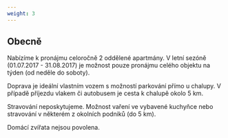 ```yaml
---
weight: 3
---
```


## Obecně

Nabízíme k pronájmu celoročně 2 oddělené apartmány. V letní sezóně (01.07.2017 - 31.08.2017) je možnost pouze pronájmu celého objektu na týden (od neděle do soboty).

Doprava je ideální vlastním vozem s možností parkování přímo u chalupy. V případě příjezdu vlakem či autobusem je cesta k chalupě okolo 5 km.

Stravování neposkytujeme. Možnost vaření ve vybavené kuchyňce nebo stravování v některém z okolních podniků (do 5 km).

Domácí zvířata nejsou povolena.
